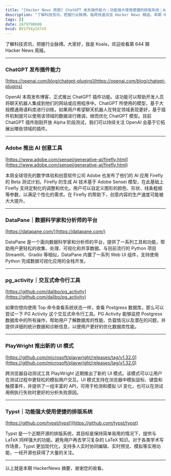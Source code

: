 ```yaml
---
title: "[Hacker News 周报] ChatGPT 发布插件能力；功能强大使用便捷的排版系统；Adobe 推出 AI 创意工具"
description: "了解科技资讯，把握行业脉搏。每周快速浏览 Hacker News 精选。本期 Hacker Newsletter 地址: https://mailchi.mp/hackernewsletter/644"
tags: []
date: 1679790600
bvid: BV1fV4y1X7x5
---
```

了解科技资讯，把握行业脉搏。大家好，我是 Koala，欢迎收看第 644 期 Hacker News 周报。

---

### ChatGPT 发布插件能力
[https://openai.com/blog/chatgpt-plugins](https://openai.com/blog/chatgpt-plugins)

OpenAI 本周发布博客，正式推出 ChatGPT 插件功能。该功能可以帮助开发人员将聊天机器人集成到他们的网站或应用程序中。ChatGPT 所使用的模型，基于大规模通用语料库进行训练。如果用户希望聊天机器人在特定领域表现更好，基于插件机制就可以使用该领域的数据进行微调，继而优化 ChatGPT 模型。目前 ChatGPT 插件刚刚开放 Alpha 阶段测试，我们可以持续关注 OpenAI 会基于它拓展出哪些领域的插件。

---

### Adobe 推出 AI 创意工具
[https://www.adobe.com/sensei/generative-ai/firefly.html](https://www.adobe.com/sensei/generative-ai/firefly.html)

本周全球领先的数字体验和创意软件公司 Adobe 也发布了他们的 AI 应用 Firefly 的 Beta 测试计划。Firefly 的生成 AI 技术基于 Adobe Sensei 模型，在此基础上 Firefly 支持定制化的调整和优化。用户可以自定义图形的颜色、形状、线条粗细等参数，以满足个性化的需求。在 Firefly 的帮助下，创意内容的生产速度可能被大大提升。

---

### DataPane｜数据科学家和分析师的平台
[https://datapane.com/](https://datapane.com/)

DataPane 是一个面向数据科学家和分析师的平台，提供了一系列工具和功能，帮助用户更轻松的收集、处理、可视化和共享数据。与目前流行的 Python 项目 Streamlit、Gradio 等相似，DataPane 内置了一系列 Web UI 组件，支持使用 Python 完成数据可视化应用的全栈开发。

---

### pg_activity｜交互式命令行工具
[https://github.com/dalibo/pg_activity](https://github.com/dalibo/pg_activity)

如果你想向使用 Top 命令查看系统状态一样，查看 Postgress 数据库，那么可以尝试一下 PG Activity 这个交互式命令行工具。PG Activity 能够监控 Postgress 数据库中的所有操作，帮助用户了解数据库的性能、负载情况以及潜在的问题，并提供详细的统计数据和诊断信息，以便用户更好的优化数据库性能。

---

### PlayWright 推出新的 UI 模式
[https://github.com/microsoft/playwright/releases/tag/v1.32.0](https://github.com/microsoft/playwright/releases/tag/v1.32.0)

跨浏览器自动测试工具 PlayWright 近期推出了新的 UI 模式。该模式可以让用户在测试过程中更轻松的模拟用户交互。UI 模式支持在浏览器中模拟鼠标、键盘和触摸事件，并提供了一组丰富的 API，可用于检测和模拟 UI 变化，也可以在测试用例执行失败时更好的分析失败原因。

---

### Typst｜功能强大使用便捷的排版系统
[https://github.com/typst/typst](https://github.com/typst/typst)

Typst 是一个近期开源的排版系统，其目标是保持简单易用的情况下，提供与 LaTeX 同样强大的功能。避免用户再去学习复杂的 LaTeX 知识。对于各类学术写作场景，Typst 更加现代化，支持多人实时协同编辑、实时预览、模拟等实用功能，一经开源也获得了大量的关注。

---

以上就是本期 HackerNews 摘要，谢谢您的收看。


